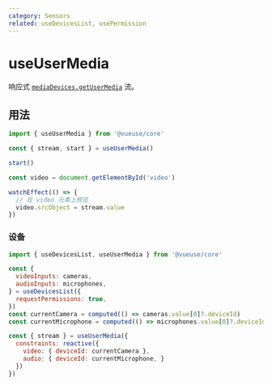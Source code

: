 ```yaml
---
category: Sensors
related: useDevicesList, usePermission
---
```


# useUserMedia

响应式 [`mediaDevices.getUserMedia`](https://developer.mozilla.org/en-US/docs/Web/API/MediaDevices/getUserMedia) 流。

## 用法

```js
import { useUserMedia } from '@vueuse/core'

const { stream, start } = useUserMedia()

start()
```

```ts
const video = document.getElementById('video')

watchEffect(() => {
  // 在 video 元素上预览
  video.srcObject = stream.value
})
```

### 设备

```js
import { useDevicesList, useUserMedia } from '@vueuse/core'

const {
  videoInputs: cameras,
  audioInputs: microphones,
} = useDevicesList({
  requestPermissions: true,
})
const currentCamera = computed(() => cameras.value[0]?.deviceId)
const currentMicrophone = computed(() => microphones.value[0]?.deviceId)

const { stream } = useUserMedia({
  constraints: reactive({
    video: { deviceId: currentCamera },
    audio: { deviceId: currentMicrophone, }
  })
})
```
